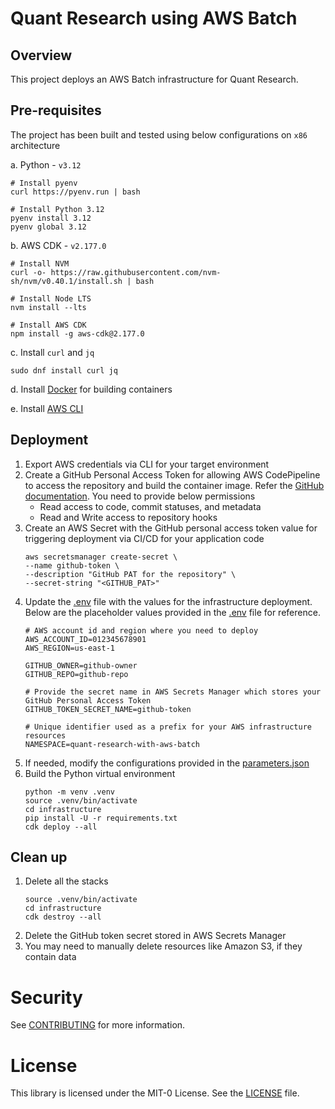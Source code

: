 # Quant Research using AWS Batch

## Overview

This project deploys an AWS Batch infrastructure for Quant Research.

## Pre-requisites

The project has been built and tested using below configurations on `x86` architecture

a. Python - `v3.12`

 ```shell
 # Install pyenv
 curl https://pyenv.run | bash

 # Install Python 3.12
 pyenv install 3.12
 pyenv global 3.12
 ```

b. AWS CDK - `v2.177.0`

 ```shell
 # Install NVM
 curl -o- https://raw.githubusercontent.com/nvm-sh/nvm/v0.40.1/install.sh | bash

 # Install Node LTS
 nvm install --lts

 # Install AWS CDK
 npm install -g aws-cdk@2.177.0
 ```

c. Install `curl` and `jq`

 ```shell
 sudo dnf install curl jq
 ```

d. Install [Docker](https://docs.docker.com/get-started/get-docker/) for building containers

e. Install [AWS CLI](https://docs.aws.amazon.com/cli/latest/userguide/getting-started-install.html)

## Deployment

1. Export AWS credentials via CLI for your target environment
2. Create a GitHub Personal Access Token for allowing AWS CodePipeline to access the repository and build the container
   image. Refer
   the [GitHub documentation](https://docs.github.com/en/authentication/keeping-your-account-and-data-secure/managing-your-personal-access-tokens#creating-a-fine-grained-personal-access-token).
   You need to provide below permissions
    - Read access to code, commit statuses, and metadata
    - Read and Write access to repository hooks
3. Create an AWS Secret with the GitHub personal access token value for triggering deployment via CI/CD for your
   application code
   ```shell
   aws secretsmanager create-secret \
   --name github-token \
   --description "GitHub PAT for the repository" \
   --secret-string "<GITHUB_PAT>"
   ```
4. Update the [.env](infrastructure/.env) file with the values for the infrastructure deployment. Below are the
   placeholder values provided in the [.env](infrastructure/.env) file for reference.
   ```shell
   # AWS account id and region where you need to deploy
   AWS_ACCOUNT_ID=012345678901
   AWS_REGION=us-east-1
   
   GITHUB_OWNER=github-owner
   GITHUB_REPO=github-repo
   
   # Provide the secret name in AWS Secrets Manager which stores your GitHub Personal Access Token
   GITHUB_TOKEN_SECRET_NAME=github-token
   
   # Unique identifier used as a prefix for your AWS infrastructure resources
   NAMESPACE=quant-research-with-aws-batch
   ```
5. If needed, modify the configurations provided in the [parameters.json](infrastructure/config/parameters.json)
6. Build the Python virtual environment
   ```shell
   python -m venv .venv
   source .venv/bin/activate
   cd infrastructure
   pip install -U -r requirements.txt
   cdk deploy --all
   ```

## Clean up

1. Delete all the stacks
   ```shell
   source .venv/bin/activate
   cd infrastructure
   cdk destroy --all
   ``` 
2. Delete the GitHub token secret stored in AWS Secrets Manager
3. You may need to manually delete resources like Amazon S3, if they contain data

# Security

See [CONTRIBUTING](./CONTRIBUTING.md#security-issue-notifications) for more information.

# License

This library is licensed under the MIT-0 License. See the [LICENSE](./LICENSE) file.